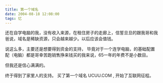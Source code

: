 ```yaml
---
title: 第一个域名
date: 2004-08-18 12:08:00
tags: 忆
---
```

还在自学电脑的我，没有收入来源，在租住房子的走廊上，信誓旦旦的跟我哥和我爸说，域名是稀缺资源，只会越来越少。以后应该会值钱。

说这么多，主要还是想要得到资金的支持， 毕竟对于一个连学电脑，的基础配置配（电脑）都是哥幸苦跑销售挣来钱买的我来说，65一年的年费不是小数目。

但我还是信心满满的。

终于得到了家里人的支持。 买了第一个域名 UCUU.COM ,  开始了互联网征程。

